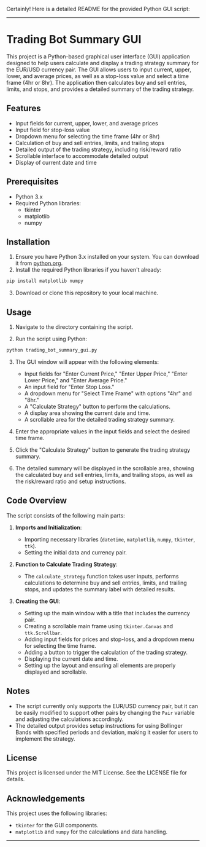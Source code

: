 Certainly! Here is a detailed README for the provided Python GUI script:

---

# Trading Bot Summary GUI

This project is a Python-based graphical user interface (GUI) application designed to help users calculate and display a trading strategy summary for the EUR/USD currency pair. The GUI allows users to input current, upper, lower, and average prices, as well as a stop-loss value and select a time frame (4hr or 8hr). The application then calculates buy and sell entries, limits, and stops, and provides a detailed summary of the trading strategy.

## Features

- Input fields for current, upper, lower, and average prices
- Input field for stop-loss value
- Dropdown menu for selecting the time frame (4hr or 8hr)
- Calculation of buy and sell entries, limits, and trailing stops
- Detailed output of the trading strategy, including risk/reward ratio
- Scrollable interface to accommodate detailed output
- Display of current date and time

## Prerequisites

- Python 3.x
- Required Python libraries:
  - tkinter
  - matplotlib
  - numpy

## Installation

1. Ensure you have Python 3.x installed on your system. You can download it from [python.org](https://www.python.org/).
2. Install the required Python libraries if you haven't already:

```bash
pip install matplotlib numpy
```

3. Download or clone this repository to your local machine.

## Usage

1. Navigate to the directory containing the script.

2. Run the script using Python:

```bash
python trading_bot_summary_gui.py
```

3. The GUI window will appear with the following elements:
   - Input fields for "Enter Current Price," "Enter Upper Price," "Enter Lower Price," and "Enter Average Price."
   - An input field for "Enter Stop Loss."
   - A dropdown menu for "Select Time Frame" with options "4hr" and "8hr."
   - A "Calculate Strategy" button to perform the calculations.
   - A display area showing the current date and time.
   - A scrollable area for the detailed trading strategy summary.

4. Enter the appropriate values in the input fields and select the desired time frame.

5. Click the "Calculate Strategy" button to generate the trading strategy summary.

6. The detailed summary will be displayed in the scrollable area, showing the calculated buy and sell entries, limits, and trailing stops, as well as the risk/reward ratio and setup instructions.

## Code Overview

The script consists of the following main parts:

1. **Imports and Initialization**:
   - Importing necessary libraries (`datetime`, `matplotlib`, `numpy`, `tkinter`, `ttk`).
   - Setting the initial data and currency pair.

2. **Function to Calculate Trading Strategy**:
   - The `calculate_strategy` function takes user inputs, performs calculations to determine buy and sell entries, limits, and trailing stops, and updates the summary label with detailed results.

3. **Creating the GUI**:
   - Setting up the main window with a title that includes the currency pair.
   - Creating a scrollable main frame using `tkinter.Canvas` and `ttk.Scrollbar`.
   - Adding input fields for prices and stop-loss, and a dropdown menu for selecting the time frame.
   - Adding a button to trigger the calculation of the trading strategy.
   - Displaying the current date and time.
   - Setting up the layout and ensuring all elements are properly displayed and scrollable.

## Notes

- The script currently only supports the EUR/USD currency pair, but it can be easily modified to support other pairs by changing the `Pair` variable and adjusting the calculations accordingly.
- The detailed output provides setup instructions for using Bollinger Bands with specified periods and deviation, making it easier for users to implement the strategy.

## License

This project is licensed under the MIT License. See the LICENSE file for details.

## Acknowledgements

This project uses the following libraries:
- `tkinter` for the GUI components.
- `matplotlib` and `numpy` for the calculations and data handling.

---

